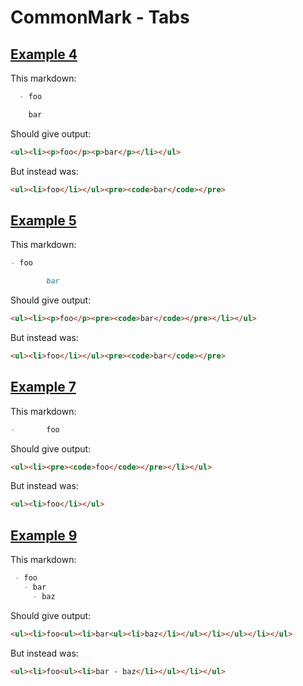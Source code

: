 # CommonMark - Tabs

## [Example 4](https://spec.commonmark.org/0.30/#example-4)

This markdown:

````````````markdown
  - foo

	bar

````````````

Should give output:

````````````html
<ul><li><p>foo</p><p>bar</p></li></ul>
````````````

But instead was:

````````````html
<ul><li>foo</li></ul><pre><code>bar</code></pre>
````````````
## [Example 5](https://spec.commonmark.org/0.30/#example-5)

This markdown:

````````````markdown
- foo

		bar

````````````

Should give output:

````````````html
<ul><li><p>foo</p><pre><code>bar</code></pre></li></ul>
````````````

But instead was:

````````````html
<ul><li>foo</li></ul><pre><code>bar</code></pre>
````````````
## [Example 7](https://spec.commonmark.org/0.30/#example-7)

This markdown:

````````````markdown
-		foo

````````````

Should give output:

````````````html
<ul><li><pre><code>foo</code></pre></li></ul>
````````````

But instead was:

````````````html
<ul><li>foo</li></ul>
````````````
## [Example 9](https://spec.commonmark.org/0.30/#example-9)

This markdown:

````````````markdown
 - foo
   - bar
	 - baz

````````````

Should give output:

````````````html
<ul><li>foo<ul><li>bar<ul><li>baz</li></ul></li></ul></li></ul>
````````````

But instead was:

````````````html
<ul><li>foo<ul><li>bar - baz</li></ul></li></ul>
````````````

